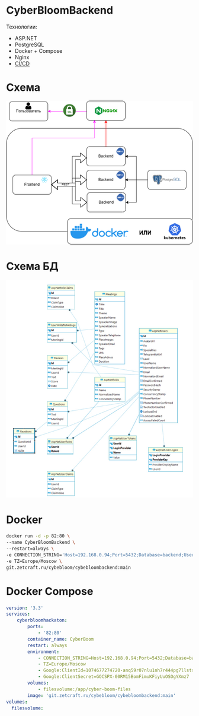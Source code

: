 # CyberBloomBackend

Технологии:
* ASP.NET
* PostgreSQL
* Docker + Compose
* Nginx
* [CI/CD](.gitea/workflows/gitea-push-docker.yml)

# Схема
![Схема](img/scheme.png "scheme")

# Схема БД
![Схема БД](img/db.jpg "scheme")

# Docker

```bash
docker run -d -p 82:80 \
--name CyberBloomBackend \
--restart=always \
-e CONNECTION_STRING='Host=192.168.0.94;Port=5432;Database=backend;Username=prod;Password=' \
-e TZ=Europe/Moscow \
git.zetcraft.ru/cybebloom/cybebloombackend:main
```

# Docker Compose

```yml
version: '3.3'
services:
    cyberbloomhackaton:
        ports:
            - '82:80'
        container_name: CyberBoom
        restart: always
        environment:
            - CONNECTION_STRING=Host=192.168.0.94;Port=5432;Database=backend;Username=prod;Password=
            - TZ=Europe/Moscow
            - Google:ClientId=1074677274720-anq59r07nlu1nh7r444pg7llsts>
            - Google:ClientSecret=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
        volumes:
            - filesvolume:/app/cyber-boom-files
        image: 'git.zetcraft.ru/cybebloom/cybebloombackend:main'
volumes:
  filesvolume:
```